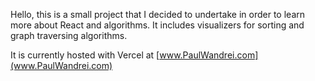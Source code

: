 
Hello, this is a small project that I decided to undertake in order to learn more about React and algorithms. It includes visualizers for sorting and graph traversing algorithms.

  It is currently hosted with Vercel at [www.PaulWandrei.com](www.PaulWandrei.com)
